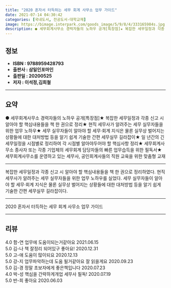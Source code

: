 ```yaml
---
title: "2020 혼자서 터득하는 세무 회계 사무소 업무 가이드"
date: 2021-07-14 04:30:42
categories: [국내도서, 전공도서-대학교재]
image: https://bimage.interpark.com/goods_image/5/9/8/4/333165984s.jpg
description: ● 세무회계사무소 경력자들의 노하우 공개[특장점]★ 복잡한 세무일정과 각종 신고 시 알아야 할 핵심내용들을 책 한 권으로 정리★ 현직 세무사가 알려주는 세무 실무자들을 위한 업무 노하우★ 세무 실무자들이 알아야 할 세무·회계 지식은 물론 실무상 벌어지는 상황들에 대한 대처방법 등을 알
---
```


## **정보**

- **ISBN : 9788959428793**
- **출판사 : 삼일인포마인**
- **출판일 : 20200525**
- **저자 : 이석정,김희철**

------



## **요약**

●  세무회계사무소 경력자들의 노하우 공개[특장점]★ 복잡한 세무일정과 각종 신고 시 알아야 할 핵심내용들을 책 한 권으로 정리★ 현직 세무사가 알려주는 세무 실무자들을 위한 업무 노하우★ 세무 실무자들이 알아야 할 세무·회계 지식은 물론 실무상 벌어지는 상황들에 대한 대처방법 등을 알기 쉽게 기술한 간편 세무실무 길라잡이★ 일 년간의 긴 세무일정을 시점별로 정리하여 각 시점별 알아야두어야 할 핵심사항 정리★ 세무회계사무소 종사자 또는 각종 기업체의 세무회계 담당자들의 빠른 업무습득을 위한 필독서★ 세무회계사무소를 운영하고 있는 세무사, 공인회계사들의 직원 교육을 위한 맞춤형 교재

------

복잡한 세무일정과 각종 신고 시 알아야 할 핵심내용들을 책 한 권으로 정리하였다. 현직 세무사가 알려주는 세무 실무자들을 위한 업무 노하우를 실었다. 세무 실무자들이 알아야 할 세무·회계 지식은 물론 실무상 벌어지는 상황들에 대한 대처방법 등을 알기 쉽게 기술한 간편 세무실무 길라잡이다.

------


2020 혼자서 터득하는 세무 회계 사무소 업무 가이드 

------


## **리뷰** 

4.0 함-연 업무에 도움이되는거같아요 2021.06.15 <br/>5.0 김-나 책 잘정리 되어있구 좋아요! 2020.12.31 <br/>5.0 고-애 도움이 많이되요 2020.12.13 <br/>5.0 강-지 업무파악하는데 도움 될거같아요 잘 읽을게요 2020.09.23 <br/>5.0 김-경 정말 초보자에게 좋은책입니다 2020.07.23 <br/>4.0 박-성 핵심을 간략하게개업 세무사 필독! 2020.07.19 <br/>5.0 반-희 좋아요 2020.06.03 <br/>
